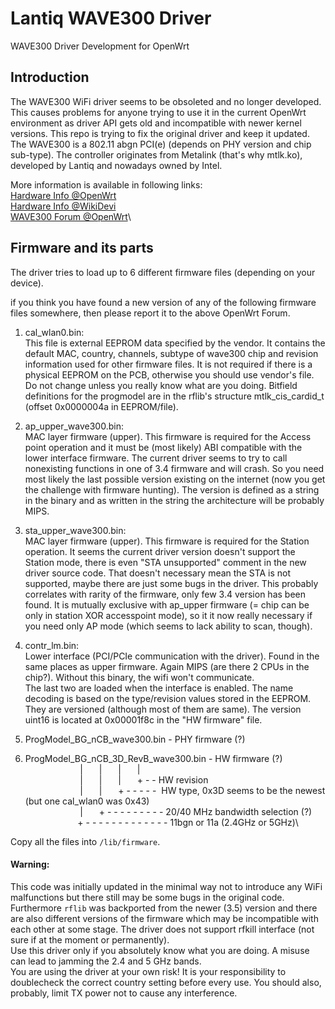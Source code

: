 # Lantiq WAVE300 Driver
WAVE300 Driver Development for OpenWrt

## Introduction
The WAVE300 WiFi driver seems to be obsoleted and no longer developed. This causes problems for anyone trying to use it in the current OpenWrt environment as driver API gets old and incompatible with newer kernel versions. This repo is trying to fix the original driver and keep it updated.\
The WAVE300 is a 802.11 abgn PCI(e) (depends on PHY version and chip sub-type). The controller originates from Metalink (that's why mtlk.ko), developed by Lantiq and nowadays owned by Intel.

More information is available in following links:\
[Hardware Info @OpenWrt](https://openwrt.org/docs/techref/hardware/soc/soc.lantiq#wave300)\
[Hardware Info @WikiDevi](https://wikidevi.com/wiki/Lantiq#WAVE300)\
[WAVE300 Forum @OpenWrt](https://forum.openwrt.org/t/support-for-wave-300-wi-fi-chip/24690)\

## Firmware and its parts
The driver tries to load up to 6 different firmware files (depending on your device).

if you think you have found a new version of any of the following firmware files somewhere, then please report it to the above OpenWrt Forum.

1. cal_wlan0.bin:\
This file is external EEPROM data specified by the vendor. It contains the default MAC, country, channels, subtype of wave300 chip and revision information used for other firmware files. It is not required if there is a physical EEPROM on the PCB, otherwise you should use vendor's file. Do not change unless you really know what are you doing. Bitfield definitions for the progmodel are in the rflib's structure mtlk_cis_cardid_t (offset 0x0000004a in EEPROM/file).

2. ap_upper_wave300.bin:\
MAC layer firmware (upper). This firmware is required for the Access point operation and it must be (most likely) ABI compatible with the lower interface firmware. The current driver seems to try to call nonexisting functions in one of 3.4 firmware and will crash. So you need most likely the last possible version existing on the internet (now you get the challenge with firmware hunting). The version is defined as a string in the binary and as written in the string the architecture will be probably MIPS.

3. sta_upper_wave300.bin:\
MAC layer firmware (upper). This firmware is required for the Station operation. It seems the current driver version doesn't support the Station mode, there is even "STA unsupported" comment in the new driver source code. That doesn't necessary mean the STA is not supported, maybe there are just some bugs in the driver. This probably correlates with rarity of the firmware, only few 3.4 version has been found. It is mutually exclusive with ap_upper firmware (= chip can be only in station XOR accesspoint mode), so it it now really necessary if you need only AP mode (which seems to lack ability to scan, though).

4. contr_lm.bin:\
Lower interface (PCI/PCIe communication with the driver). Found in the same places as upper firmware. Again MIPS (are there 2 CPUs in the chip?). Without this binary, the wifi won't communicate.  
The last two are loaded when the interface is enabled. The name decoding is based on the type/revision values stored in the EEPROM. They are versioned (although most of them are same). The version uint16 is located at 0x00001f8c in the "HW firmware" file.

5. ProgModel_BG_nCB_wave300.bin - PHY firmware (?)
6. ProgModel_BG_nCB_3D_RevB_wave300.bin - HW firmware (?)\
&ensp; &ensp; &ensp; &ensp; &ensp; &ensp; &ensp; &ensp; | &ensp; &ensp; | &ensp; &ensp; | &ensp; &ensp; |\
&ensp; &ensp; &ensp; &ensp; &ensp; &ensp; &ensp; &ensp; | &ensp; &ensp; | &ensp; &ensp; | &ensp; &ensp; + - - HW revision\
&ensp; &ensp; &ensp; &ensp; &ensp; &ensp; &ensp; &ensp; | &ensp; &ensp; | &ensp; &ensp; + - - - - - &nbsp;HW type, 0x3D seems to be the newest (but one cal_wlan0 was 0x43)\
&ensp; &ensp; &ensp; &ensp; &ensp; &ensp; &ensp; &ensp; | &ensp; &ensp; + - - - - - - - - - 20/40 MHz bandwidth selection (?)\
&ensp; &ensp; &ensp; &ensp; &ensp; &ensp; &ensp; &ensp;+ - - - - - - - - - - - - - 11bgn or 11a (2.4GHz or 5GHz)\

Copy all the files into `/lib/firmware`.

#### Warning:
This code was initially updated in the minimal way not to introduce any WiFi malfunctions but there still may be some bugs in the original code. Furthermore `rflib` was backported from the newer (3.5) version and there are also different versions of the firmware which may be incompatible with each other at some stage. The driver does not support rfkill interface (not sure if at the moment or permanently).\
Use this driver only if you absolutely know what you are doing. A misuse can lead to jamming the 2.4 and 5 GHz bands.\
You are using the driver at your own risk! It is your responsibility to doublecheck the correct country setting before every use. You should also, probably, limit TX power not to cause any interference.

